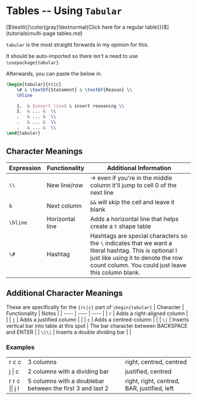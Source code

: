 # Tables -- Using `Tabular`

[$\textit{{\color{gray}\textnormal{Click here for a regular table}}}$](tutorials\multi-page tables.md)


`tabular` is the most straight forwards in my opinion for this.

It should be auto-imported so there isn't a need to use `\usepackage{tabular}`. 


Afterwards, you can paste the below in.

```latex
\begin{tabular}{rc|c}
    \# & \textbf{Statement} & \textbf{Reason} \\
    \hline

    1.  & $insert line$ & insert reasoning \\
    2.  & ... &  \\
    .   & ... &  \\
    .   & ... &  \\
    .   & ... &  \\
\end{tabular}
```


## Character Meanings
| Expression | Functionality | Additional Information |
| ---- | ---- | ---- |
| `\\` | New line/row | $\rightarrow$ even if you're in the middle column it'll jump to cell 0 of the next line |
| `&` | Next column | `&&` will skip the cell and leave it blank |
| `\hline` | Horizontal line | Adds a horizontal line that helps create a `t` shape table |
| `\#` | Hashtag | Hashtags are special characters so the `\` indicates that we want a literal hashtag. This is optional I just like using it to denote the row count column. You could just leave this column blank. |





## Additional Character Meanings
These are specifically for the `{rc|c}` part of `\begin{tabular}`
| Character | Functionality | Notes |
| ---- | ---- | ---- |
| `r` | Adds a right-aligned column |  |
| `j` | Adds a justified column |  |
| `c` | Adds a centred-column |  |
| `\|` | Inserts vertical bar into table at this spot | The bar character between BACKSPACE and ENTER |
| `\|\|` | Inserts a double dividing bar |  |

### Examples
<table border="0">
 <tr>
    <td>
    r c c
    </td>
    <td>
    3 columns
    </td>
    <td>
    right, centred, centred
    </td>
 </tr>
  <tr>
    <td>
    j | c
    </td>
    <td>
    2 columns with a dividing bar
    </td>
    <td>
    justified, centred
    </td>
 </tr>
  <tr>
    <td>
    r r c || j l
    </td>
    <td>
    5 columns with a doublebar between the first 3 and last 2
    </td>
    <td>
    right, right, centred, BAR, justified, left
    </td>
 </tr>
</table>
